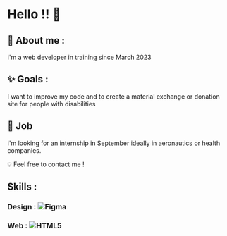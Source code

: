 # Hello !! 👋


## 🌸 About me : <br>

I'm a web developer in training since March 2023 <br>

## ✨ Goals : <br>

I want to improve my code and to create a material exchange or donation site for people with disabilities <br>

## 💼 Job

I'm looking for an internship in September ideally in aeronautics or health companies.<br>


💡 Feel free to contact me ! <br>

## Skills :

### Design : ![Figma](https://img.shields.io/badge/figma-%23F24E1E.svg?style=for-the-badge&logo=figma&logoColor=white) <br>
### Web : ![HTML5](https://img.shields.io/badge/html5-%23E34F26.svg?style=for-the-badge&logo=html5&logoColor=white)
